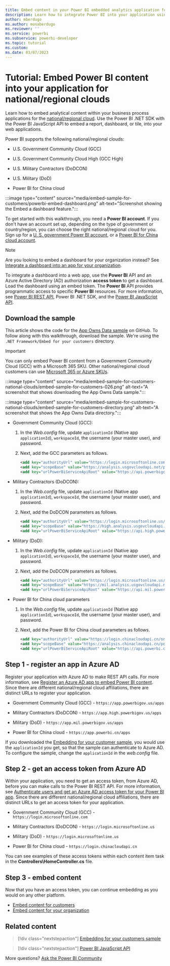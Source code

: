 ```yaml
---
title: Embed content in your Power BI embedded analytics application for government and national/regional clouds
description: Learn how to integrate Power BI into your application using embedded analytics software, embedded analytics tools, or embedded business intelligence tools for government and national/regional clouds.
author: mberdugo
ms.author: monaberdugo
ms.reviewer: ''
ms.service: powerbi
ms.subservice: powerbi-developer
ms.topic: tutorial
ms.custom:
ms.date: 03/07/2023
---
```


# Tutorial: Embed Power BI content into your application for national/regional clouds

Learn how to embed analytical content within your business process applications for the [national/regional cloud](/azure/active-directory/develop/authentication-national-cloud). Use the Power BI .NET SDK with the Power BI JavaScript API to embed a report, dashboard, or tile, into your web applications.

Power BI supports the following national/regional clouds:

* U.S. Government Community Cloud (GCC)

* U.S. Government Community Cloud High (GCC High)

* U.S. Military Contractors (DoDCON)

* U.S. Military (DoD)

* Power BI for China cloud

:::image type="content" source="media/embed-sample-for-customers/powerbi-embed-dashboard.png" alt-text="Screenshot showing the Embed a dashboard feature.":::

To get started with this walkthrough, you need a **Power BI account**. If you don't have an account set up, depending on the type of government or country/region, you can choose the right national/regional cloud for you. Sign up for a [U. S. government Power BI account](../../enterprise/service-govus-signup.md), or a [Power BI for China cloud account](https://www.21vbluecloud.com/powerbi/).

> [!NOTE]
> Are you looking to embed a dashboard for your organization instead? See [Integrate a dashboard into an app for your organization](embed-sample-for-your-organization.md).

To integrate a dashboard into a web app, use the **Power BI** API and an Azure Active Directory (AD) authorization **access token** to get a dashboard. Load the dashboard using an embed token. The **Power BI** API provides programmatic access to specific **Power BI** resources. For more information, see [Power BI REST API](/rest/api/power-bi/), Power BI .NET SDK, and the [Power BI JavaScript API](https://github.com/Microsoft/PowerBI-JavaScript).

## Download the sample

This article shows the code for the [App Owns Data sample](https://github.com/microsoft/PowerBI-Developer-Samples/tree/master/.NET%20Framework/Embed%20for%20your%20customers) on GitHub. To follow along with this walkthrough, download the sample. We're using the `.NET Framework/Embed for your customers` directory.

> [!IMPORTANT]
> You can only embed Power BI content from a Government Community Cloud (GCC) with a Microsoft 365 SKU. Other national/regional cloud customers can use [Microsoft 365 or Azure SKUs](embedded-capacity.md#which-sku-should-i-use).

:::image type="content" source="media/embed-sample-for-customers-national-clouds/embed-sample-for-customers-026.png" alt-text="A screenshot that shows downloading the App Owns Data sample.":::

:::image type="content" source="media/embed-sample-for-customers-national-clouds/embed-sample-for-customers-directory.png" alt-text="A screenshot that shows the App Owns Data directory.":::

* Government Community Cloud (GCC):

    1. In the *Web.config* file, update `applicationId` (Native app `applicationId`), `workspaceId`, the username (your master user), and password.

    2. Next, add the GCC parameters as follows.

        ```xml
        <add key="authorityUrl" value="https://login.microsoftonline.com/organizations/" />
        <add key="scopeBase" value="https://analysis.usgovcloudapi.net/powerbi/api/.default" />
        <add key="urlPowerBiServiceApiRoot" value="https://api.powerbigov.us/" />
        ```

* Military Contractors (DoDCON):

    1. In the *Web.config* file, update `applicationId` (Native app `applicationId`), `workspaceId`, the username (your master user), and password.

    2. Next, add the DoDCON parameters as follows.

        ```xml
        <add key="authorityUrl" value="https://login.microsoftonline.us/organizations/" />
        <add key="scopeBase" value="https://high.analysis.usgovcloudapi.net/powerbi/api/.default" />
        <add key="urlPowerBiServiceApiRoot" value="https://api.high.powerbigov.us/" />
        ```

* Military (DoD):

    1. In the *Web.config* file, update `applicationId` (Native app `applicationId`), `workspaceId`, the username (your master user), and password.

    2. Next, add the DoDCON parameters as follows.

        ```xml
        <add key="authorityUrl" value="https://login.microsoftonline.us/organizations/" />
        <add key="scopeBase" value="https://mil.analysis.usgovcloudapi.net/powerbi/api/.default" />
        <add key="urlPowerBiServiceApiRoot" value="https://api.mil.powerbigov.us/" />
        ```

* Power BI for China cloud parameters

    1. In the *Web.config* file, update `applicationId` (Native app `applicationId`), `workspaceId`, the username (your master user), and password.

    2. Next, add the Power BI for China cloud parameters as follows.

        ```xml
        <add key="authorityUrl" value="https://login.chinacloudapi.cn/organizations/" />
        <add key="scopeBase" value="https://analysis.chinacloudapi.cn/powerbi/api/.default" />
        <add key="urlPowerBiServiceApiRoot" value="https://api.powerbi.cn/" />
        ```

## Step 1 - register an app in Azure AD

Register your application with Azure AD to make REST API calls. For more information, see [Register an Azure AD app to embed Power BI content](register-app.md). Since there are different national/regional cloud affiliations, there are distinct URLs to register your application.

* Government Community Cloud (GCC) - ```https://app.powerbigov.us/apps```

* Military Contractors (DoDCON) - ```https://app.high.powerbigov.us/apps```

* Military (DoD) - ```https://app.mil.powerbigov.us/apps```

* Power BI for China cloud - ```https://app.powerbi.cn/apps```

If you downloaded the [Embedding for your customer sample](https://github.com/microsoft/PowerBI-Developer-Samples/tree/master/.NET%20Core/Embed%20for%20your%20customers/AppOwnsData), you would use the `applicationId` you get, so that the sample can authenticate to Azure AD. To configure the sample, change the `applicationId` in the *web.config* file.

## Step 2 - get an access token from Azure AD

Within your application, you need to get an access token, from Azure AD, before you can make calls to the Power BI REST API. For more information, see [Authenticate users and get an Azure AD access token for your Power BI app](generate-embed-token.md). Since there are different national/regional cloud affiliations, there are distinct URLs to get an access token for your application.

* Government Community Cloud (GCC) - ```https://login.microsoftonline.com```

* Military Contractors (DoDCON) - ```https://login.microsoftonline.us```

* Military (DoD) - ```https://login.microsoftonline.us```

* Power BI for China cloud - ```https://login.chinacloudapi.cn```

You can see examples of these access tokens within each content item task in the **Controllers\HomeController.cs** file.

## Step 3 - embed content

Now that you have an access token, you can continue embedding as you would on any other platform.

* [Embed content for customers](embed-sample-for-customers.md#step-8---embed-your-content)
* [Embed content for your organization](embed-sample-for-your-organization.md#step-5---embed-your-content)

## Related content

>[!div class="nextstepaction"]
>[Embedding for your customers sample](https://github.com/microsoft/PowerBI-Developer-Samples/tree/master/.NET%20Core/Embed%20for%20your%20customers/AppOwnsData)

>[!div class="nextstepaction"]
>[Power BI JavaScript API](https://github.com/Microsoft/PowerBI-JavaScript)

More questions? [Ask the Power BI Community](https://community.powerbi.com/)
